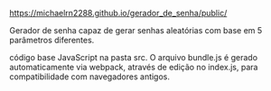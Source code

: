 https://michaelrn2288.github.io/gerador_de_senha/public/

Gerador de senha capaz de gerar senhas aleatórias com base em 5 parâmetros diferentes.

código base JavaScript na pasta src. O arquivo bundle.js é gerado automaticamente via webpack, através de edição no index.js, para compatibilidade com navegadores antigos.
